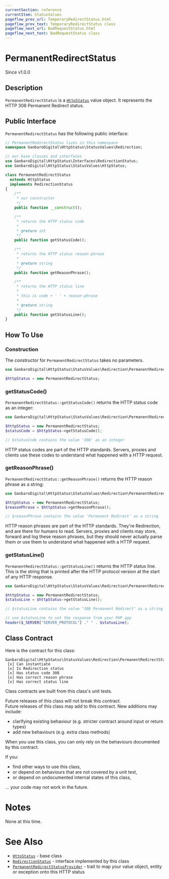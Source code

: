 ```yaml
---
currentSection: reference
currentItem: StatusValues
pageflow_prev_url: TemporaryRedirectStatus.html
pageflow_prev_text: TemporaryRedirectStatus class
pageflow_next_url: BadRequestStatus.html
pageflow_next_text: BadRequestStatus class
---
```


# PermanentRedirectStatus

<div class="callout info">
Since v1.0.0
</div>

## Description

`PermanentRedirectStatus` is a [`HttpStatus`](HttpStatus.html) value object. It represents the HTTP 308 Permanent Redirect status.

## Public Interface

`PermanentRedirectStatus` has the following public interface:

```php
// PermanentRedirectStatus lives in this namespace
namespace GanbaroDigital\HttpStatus\StatusValues\Redirection;

// our base classes and interfaces
use GanbaroDigital\HttpStatus\Interfaces\RedirectionStatus;
use GanbaroDigital\HttpStatus\StatusValues\HttpStatus;

class PermanentRedirectStatus
  extends HttpStatus
  implements RedirectionStatus
{
    /**
     * our constructor
     */
    public function __construct();

    /**
     * returns the HTTP status code
     *
     * @return int
     */
    public function getStatusCode();

    /**
     * returns the HTTP status reason-phrase
     *
     * @return string
     */
    public function getReasonPhrase();

    /**
     * returns the HTTP status line
     *
     * this is code + ' ' + reason-phrase
     *
     * @return string
     */
    public function getStatusLine();
}
```

## How To Use

### Construction

The constructor for `PermanentRedirectStatus` takes no parameters.

```php
use GanbaroDigital\HttpStatus\StatusValues\Redirection\PermanentRedirectStatus;

$httpStatus = new PermanentRedirectStatus;
```

### getStatusCode()

`PermanentRedirectStatus::getStatusCode()` returns the HTTP status code as an integer:

```php
use GanbaroDigital\HttpStatus\StatusValues\Redirection\PermanentRedirectStatus;

$httpStatus = new PermanentRedirectStatus;
$statusCode = $httpStatus->getStatusCode();

// $statusCode contains the value '308' as an integer
```

HTTP status codes are part of the HTTP standards. Servers, proxies and clients use these codes to understand what happened with a HTTP request.

### getReasonPhrase()

`PermanentRedirectStatus::getReasonPhrase()` returns the HTTP reason phrase as a string:

```php
use GanbaroDigital\HttpStatus\StatusValues\Redirection\PermanentRedirectStatus;

$httpStatus = new PermanentRedirectStatus;
$reasonPhrase = $httpStatus->getReasonPhrase();

// $reasonPhrase contains the value 'Permanent Redirect' as a string
```

HTTP reason phrases are part of the HTTP standards. They're Redirection, and are there for humans to read. Servers, proxies and clients may store, forward and log these reason phrases, but they should never actually parse them or use them to understand what happened with a HTTP request.

### getStatusLine()

`PermanentRedirectStatus::getStatusLine()` returns the HTTP status line. This is the string that is printed after the HTTP protocol version at the start of any HTTP response.

```php
use GanbaroDigital\HttpStatus\StatusValues\Redirection\PermanentRedirectStatus;

$httpStatus = new PermanentRedirectStatus;
$statusLine = $httpStatus->getStatusLine();

// $statusLine contains the value "308 Permanent Redirect" as a string

// use $statusLine to set the response from your PHP app
header($_SERVER["SERVER_PROTOCOL"] ." " . $statusLine);
```

## Class Contract

Here is the contract for this class:

    GanbaroDigital\HttpStatus\StatusValues\Redirection\PermanentRedirectStatus
     [x] Can instantiate
     [x] Is Redirection status
     [x] Has status code 308
     [x] Has correct reason phrase
     [x] Has correct status line

Class contracts are built from this class's unit tests.

<div class="callout success">
Future releases of this class will not break this contract.
</div>

<div class="callout info" markdown="1">
Future releases of this class may add to this contract. New additions may include:

* clarifying existing behaviour (e.g. stricter contract around input or return types)
* add new behaviours (e.g. extra class methods)
</div>

<div class="callout warning" markdown="1">
When you use this class, you can only rely on the behaviours documented by this contract.

If you:

* find other ways to use this class,
* or depend on behaviours that are not covered by a unit test,
* or depend on undocumented internal states of this class,

... your code may not work in the future.
</div>

# Notes

None at this time.

# See Also

* [`HttpStatus`](HttpStatus.html) - base class
* [`RedirectionStatus`](RedirectionStatus.html) - interface implemented by this class
* [`PermanentRedirectStatusProvider`](../StatusProviders/PermanentRedirectStatusProvider.html) - trait to map your value object, entity or exception onto this HTTP status
